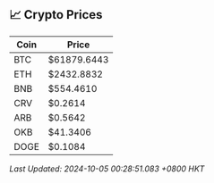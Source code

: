## 📈 Crypto Prices

| Coin | Price |
| ---- | ----- |
| BTC | $61879.6443 |
| ETH | $2432.8832 |
| BNB | $554.4610 |
| CRV | $0.2614 |
| ARB | $0.5642 |
| OKB | $41.3406 |
| DOGE | $0.1084 |

_Last Updated: 2024-10-05 00:28:51.083 +0800 HKT_